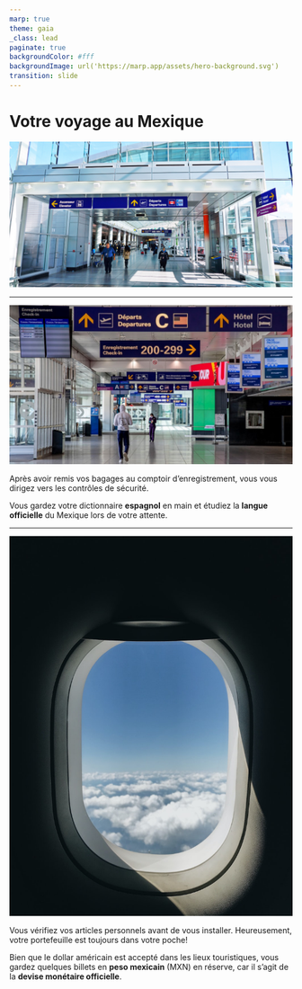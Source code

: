 ```yaml
---
marp: true
theme: gaia
_class: lead
paginate: true
backgroundColor: #fff
backgroundImage: url('https://marp.app/assets/hero-background.svg')
transition: slide
---
```


# Votre voyage au Mexique

![bg right](./voyage/trudeau-airport.jpg)

---

![bg left](./voyage/gates.jpg)


Après avoir remis vos bagages au comptoir d’enregistrement, vous vous dirigez vers les contrôles de sécurité.

Vous gardez votre dictionnaire **espagnol** en main et étudiez la **langue officielle** du Mexique lors de votre attente.

___

![bg right](./voyage/plane.jpg)

Vous vérifiez vos articles personnels avant de vous installer. Heureusement, votre portefeuille est toujours dans votre poche!

Bien que le dollar américain est accepté dans les lieux touristiques, vous gardez quelques billets en **peso mexicain** (MXN) en réserve, car il s’agit de la **devise monétaire officielle**.
